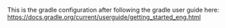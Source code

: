 This is the gradle configuration after following the gradle user guide here: https://docs.gradle.org/current/userguide/getting_started_eng.html
